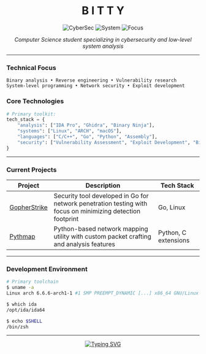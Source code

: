<!-- Professional Cyberpunk Noir GitHub Profile -->

<div align="center">
  
  <!-- Simple Bitty Header -->
  # B I T T Y
  
  <p align="center">
    <img src="https://img.shields.io/badge/CyberSec-Specialist-8A2BE2?style=flat-square&logoColor=white" alt="CyberSec" />
    <img src="https://img.shields.io/badge/OS-Arch/macOS-FF6347?style=flat-square&logoColor=white" alt="System" />
    <img src="https://img.shields.io/badge/Focus-Binary_Analysis-00FF00?style=flat-square&logoColor=white" alt="Focus" />
  </p>
  
  <p align="center">
    <i>Computer Science student specializing in cybersecurity and low-level system analysis</i>
  </p>
  
</div>

---

### Technical Focus

```
Binary analysis • Reverse engineering • Vulnerability research
System-level programming • Network security • Exploit development
```

### Core Technologies

```python
# Primary toolkit:
tech_stack = {
    "analysis": ["IDA Pro", "Ghidra", "Binary Ninja"],
    "systems": ["Linux", "ARCH", "macOS"],
    "languages": ["C/C++", "Go", "Python", "Assembly"],
    "security": ["Vulnerability Assessment", "Exploit Development", "Binary Analysis"],
}
```

---

### Current Projects

| Project | Description | Tech Stack |
|---------|-------------|------------|
| [GopherStrike](https://github.com/TheBitty/GopherStrike) | Security tool developed in Go for network penetration testing with focus on minimizing detection footprint | Go, Linux |
| [Pythmap](https://github.com/TheBitty/Pythmap) | Python-based network mapping utility with custom packet crafting and analysis features | Python, C extensions |

---

### Development Environment

```bash
# Primary toolchain
$ uname -a
Linux arch 6.6.6-arch1-1 #1 SMP PREEMPT_DYNAMIC [...] x86_64 GNU/Linux

$ which ida
/opt/ida/ida64

$ echo $SHELL
/bin/zsh
```

---

<div align="center">

<!-- Simple typing effect - more subtle and professional -->
[![Typing SVG](https://readme-typing-svg.herokuapp.com?font=Fira+Code&size=14&duration=3000&pause=1000&color=8A2BE2&center=true&vCenter=true&width=435&lines=Analyzing+binaries+and+securing+systems;Developing+security-focused+tools;Researching+vulnerabilities;Building+robust+defenses)](https://git.io/typing-svg)

</div>

<!-- Subtle hidden message -->
<!-- Contact for security research collaborations: bitty@[redacted] -->
